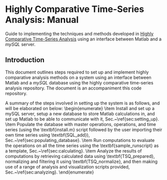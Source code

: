 Highly Comparative Time-Series Analysis: Manual
=======

Guide to implementing the techniques and methods developed in [Highly Comparative Time-Series Analysis](http://rsif.royalsocietypublishing.org/content/10/83/20130048.full) using an interface between Matlab and a _mySQL_ server.

## Introduction
This document outlines steps required to set up and implement highly comparative analysis methods on a system using an interface between Matlab and a _mySQL_ database using the highly comparative time-series analysis repository.
The document is an accompaniment this code repository.

A summary of the steps involved in setting up the system is as follows, and will be elaborated on below:
\begin{enumerate}
	\item Install and set up a mySQL server, setup a new database to store Matlab calculations in, and set up Matlab to be able to communicate with it, Sec.~\ref{sec:setting_up}.
	\item Populate the database with master operations, operations, and time series (using the \textbf{install.m} script followed by the user importing their own time series using \textbf{SQL\_add}), Sec.~\ref{sec:populating_database}.
	\item Run computations to evaluate the operations on all the time series using the \textbf{sample\_runscript} as a template, Sec.~\ref{sec:calculating}.
	\item Analyze the results of computations by retrieving calculated data using \textbf{TSQ\_prepared}, normalizing and filtering it using \textbf{TSQ\_normalize}, and then making use of a range of analysis and visualization scripts provided, Sec.~\ref{sec:analyzing}.
\end{enumerate}